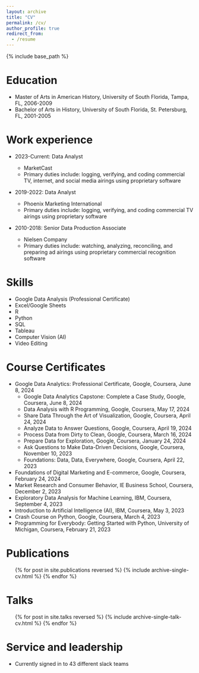 ```yaml
---
layout: archive
title: "CV"
permalink: /cv/
author_profile: true
redirect_from:
  - /resume
---
```


{% include base_path %}

Education
======
* Master of Arts in American History, University of South Florida, Tampa, FL, 2006-2009
* Bachelor of Arts in History, University of South Florida, St. Petersburg, FL, 2001-2005

Work experience
======
* 2023-Current: Data Analyst
  * MarketCast
  * Primary duties include: logging, verifying, and coding commercial TV, internet, and social media airings using proprietary software

* 2019-2022: Data Analyst
  * Phoenix Marketing International
  * Primary duties include: logging, verifying, and coding commercial TV airings using proprietary software

* 2010-2018: Senior Data Production Associate
  * Nielsen Company
  * Primary duties include: watching, analyzing, reconciling, and preparing ad airings using proprietary commercial recognition software
  
Skills
======
* Google Data Analysis (Professional Certificate)
* Excel/Google Sheets
* R
* Python
* SQL
* Tableau
* Computer Vision (AI)
* Video Editing

Course Certificates
======
* Google Data Analytics: Professional Certificate, Google, Coursera, June 8, 2024
  * Google Data Analytics Capstone: Complete a Case Study, Google, Coursera, June 8, 2024
  * Data Analysis with R Programming, Google, Coursera, May 17, 2024
  * Share Data Through the Art of Visualization, Google, Coursera, April 24, 2024
  * Analyze Data to Answer Questions, Google, Coursera, April 19, 2024
  * Process Data from Dirty to Clean, Google, Coursera, March 16, 2024
  * Prepare Data for Exploration, Google, Coursera, January 24, 2024
  * Ask Questions to Make Data-Driven Decisions, Google, Coursera, November 10, 2023
  * Foundations: Data, Data, Everywhere, Google, Coursera, April 22, 2023
* Foundations of Digital Marketing and E-commerce, Google, Coursera, February 24, 2024
* Market Research and Consumer Behavior, IE Business School, Coursera, December 2, 2023
* Exploratory Data Analysis for Machine Learning, IBM, Coursera, September 4, 2023
* Introduction to Artificial Intelligence (AI), IBM, Coursera, May 3, 2023
* Crash Course on Python, Google, Coursera, March 4, 2023
* Programming for Everybody: Getting Started with Python, University of Michigan, Coursera, February 21, 2023

Publications
======
  <ul>{% for post in site.publications reversed %}
    {% include archive-single-cv.html %}
  {% endfor %}</ul>
  
Talks
======
  <ul>{% for post in site.talks reversed %}
    {% include archive-single-talk-cv.html  %}
  {% endfor %}</ul>
 
Service and leadership
======
* Currently signed in to 43 different slack teams

